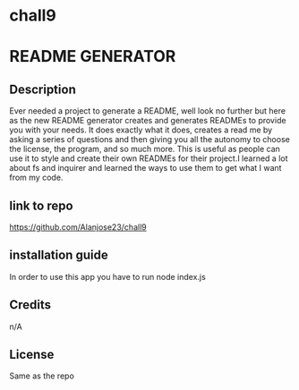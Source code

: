 # chall9
# README GENERATOR

## Description
Ever needed a project to generate a README, well look no further but here as the new README generator creates and generates READMEs to provide you with your needs. It does exactly what it does, creates a read me by asking a series of questions and then giving you all the autonomy to choose the license, the program, and so much more. This is useful as people can use it to style and create their own READMEs for their project.I learned a lot about fs and inquirer and learned the ways to use them to get what I want from my code.

## link to repo

https://github.com/Alanjose23/chall9


## installation guide

In order to use this app you have to run node index.js

## Credits

n/A

## License

Same as the repo
